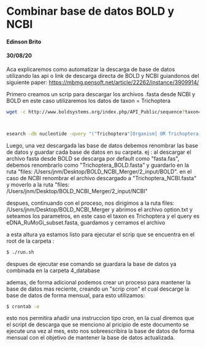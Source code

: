 # Combinar base de datos BOLD y NCBI
#### Edinson Brito
#### 30/08/20



Aca explicaremos como automatizar la descarga de base de datos utilizando las api o link de descarga directa de BOLD y NCBI guiandonos del siguiente paper:
https://mbmg.pensoft.net/article/22262/instance/3909914/


Primero  creamos un scrip para descargar los archivos .fasta desde NCBI y BOLD en este caso utilizaremos los datos de taxon = Trichoptera
```sh
wget -c http://www.boldsystems.org/index.php/API_Public/sequence?taxon=Trichoptera -P /home/edinson/Escritorio/Base



esearch -db nucleotide -query "("Trichoptera"[Organism] OR Trichoptera[All Fields]) AND (COI[All Fields] OR CO1[All Fields] OR COX1[All Fields] OR COXI[All Fields]) AND ("1"[SLEN] : "1000"[SLEN])" | efetch -format fasta  > /home/edinson/Escritorio/Base/NCBI.fasta
```

Luego, una vez descargada las base de datos debemos renombrar las base de datos y guardar cada base de datos en su carpeta.
ej : al descargar el archivo fasta desde BOLD se descarga por default como "fasta.fas", debemos renombrarlo como "Trichoptera_BOLD.fasta" y guardarlo en la ruta "files: /Users/jnm/Desktop/BOLD_NCBI_Merger/2_input/BOLD".
en el caso de NCBI renombrar el archivo descargado a "Trichoptera_NCBI.fasta" y moverlo a la ruta "files: /Users/jnm/Desktop/BOLD_NCBI_Merger/2_input/NCBI"

despues, continuando con el proceso, nos dirigimos a la ruta files: /Users/jnm/Desktop/BOLD_NCBI_Merger y abrimos el archivo option.txt y seteamos los parametros, en este caso el taxon es Trichoptera y el query es eDNA_RuMoGi_subset.fasta, guardamos y cerramos el archivo

a esta altura ya estamos listo para ejecutar el scrip que se encuentra en el root de la carpeta :

```sh
$ ./run.sh
```

despues de ejecutar ese comando se guardara la base de datos ya combinada  en la carpeta 4_database


ademas, de forma adicional podemos crear un proceso para mantener la base de datos mas reciente, creando un "scrip cron" el cual descarge la base de datos de forma mensual, para esto utilizamos:
```sh
$ crontab -e
```
esto nos permitira añadir una instruccion tipo cron, en la cual diremos que el script de descarga que se menciono al pricipio de este documento se ejecute una vez al mes, esto nos sobreescribira la base de datos de forma mensual con el objetivo de mantener la base de datos actualizada.
 